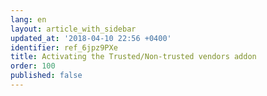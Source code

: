 ```yaml
---
lang: en
layout: article_with_sidebar
updated_at: '2018-04-10 22:56 +0400'
identifier: ref_6jpz9PXe
title: Activating the Trusted/Non-trusted vendors addon
order: 100
published: false
---
```


